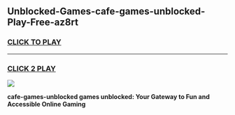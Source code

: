 
## Unblocked-Games-cafe-games-unblocked-Play-Free-az8rt
<h3>
<a href="https://premium76.site?title=cafe-games-unblocked&ref=23A">CLICK TO PLAY</a></h3>
<hr>

<h3>
<a href="https://premium76.site?title=cafe-games-unblocked&ref=23A">CLICK 2 PLAY</a>
  
</h3>

<a href="https://premium76.site?title=cafe-games-unblocked&ref=23A"><img src="https://clearcache.store/games.png"></a>


**cafe-games-unblocked games unblocked: Your Gateway to Fun and Accessible Online Gaming**
